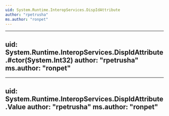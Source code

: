 ```yaml
---
uid: System.Runtime.InteropServices.DispIdAttribute
author: "rpetrusha"
ms.author: "ronpet"
---
```


---
uid: System.Runtime.InteropServices.DispIdAttribute.#ctor(System.Int32)
author: "rpetrusha"
ms.author: "ronpet"
---

---
uid: System.Runtime.InteropServices.DispIdAttribute.Value
author: "rpetrusha"
ms.author: "ronpet"
---
